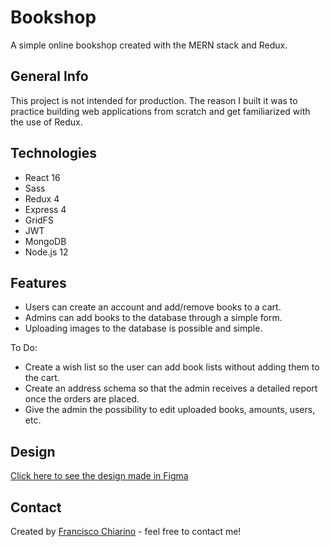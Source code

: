 # Bookshop

A simple online bookshop created with the MERN stack and Redux.

## General Info

This project is not intended for production. 
The reason I built it was to practice building web applications from scratch and get familiarized with the use of Redux.

## Technologies

- React 16
- Sass
- Redux 4
- Express 4
- GridFS
- JWT 
- MongoDB
- Node.js 12

## Features

- Users can create an account and add/remove books to a cart.
- Admins can add books to the database through a simple form.
- Uploading images to the database is possible and simple.

To Do:
- Create a wish list so the user can add book lists without adding them to the cart.
- Create an address schema so that the admin receives a detailed report once the orders are placed.
- Give the admin the possibility to edit uploaded books, amounts, users, etc.

## Design
[Click here to see the design made in Figma](https://www.figma.com/file/C39zBn8oTOq2wzmHsGrOIC/bookshop?node-id=0%3A1)

## Contact
Created by [Francisco Chiarino](https://franciscochiarino.com) - feel free to contact me!
